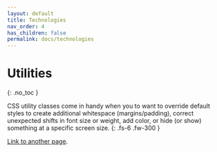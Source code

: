```yaml
---
layout: default
title: Technologies
nav_order: 4
has_children: false
permalink: docs/technologies
---
```


# Utilities
{: .no_toc }

CSS utility classes come in handy when you to want to override default styles to create additional whitespace (margins/padding), correct unexpected shifts in font size or weight, add color, or hide (or show) something at a specific screen size.
{: .fs-6 .fw-300 }

[Link to another page](kr10).